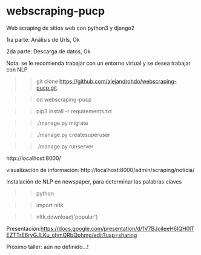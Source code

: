 # webscraping-pucp
Web scraping de sitios web con python3 y django2

1ra parte: Análisis de Urls, Ok

2da parte: Descarga de datos, Ok

Nota: se le recomienda trabajar con un entorno virtual y se desea trabajar con 
NLP


>> git clone https://github.com/alejandrohdo/webscraping-pucp.git

>> cd webscraping-pucp

>> pip3 install -r requirements.txt

>> ./manage.py migrate

>> ./manage.py createsuperuser

>> ./manage.py runserver

http://localhost:8000/

visualización de información: http://localhost:8000/admin/scraping/noticia/

Instalación de NLP en newspaper, para determinar las palabras claves

>> python

>> import nltk

>> nltk.download('popular')

Presentación:https://docs.google.com/presentation/d/1V7BJoiIeeH6IQH0lTEZTTrE6ryGJLKu_ohmQRbQphmg/edit?usp=sharing

Próximo taller: aún no definido...!
